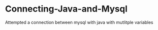 Connecting-Java-and-Mysql
=========================

Attempted a connection between mysql with java with mutlitple variables